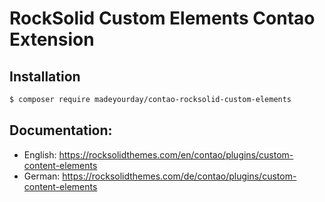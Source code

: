 # RockSolid Custom Elements Contao Extension

## Installation

```sh
$ composer require madeyourday/contao-rocksolid-custom-elements
```

## Documentation:

* English: https://rocksolidthemes.com/en/contao/plugins/custom-content-elements
* German: https://rocksolidthemes.com/de/contao/plugins/custom-content-elements
